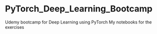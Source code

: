 # PyTorch_Deep_Learning_Bootcamp
Udemy bootcamp for Deep Learning using PyTorch
My notebooks for the exercises
